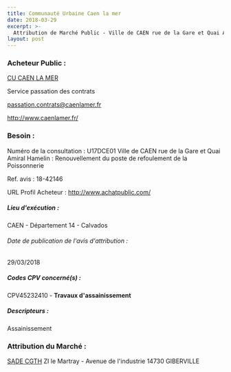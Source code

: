 ```yaml
---
title: Communauté Urbaine Caen la mer
date: 2018-03-29
excerpt: >-
  Attribution de Marché Public - Ville de CAEN rue de la Gare et Quai Amiral Hamelin : Renouvellement du poste de refoulement de la Poissonnerie
layout: post
---
```


### Acheteur Public : 
<a href="/acheteur-133/siren-200065597"> CU CAEN LA MER</a><br/>

Service passation des contrats

passation.contrats@caenlamer.fr


http://www.caenlamer.fr/
### Besoin :

Numéro de la consultation : U17DCE01 Ville de CAEN rue de la Gare et Quai Amiral Hamelin : Renouvellement du poste de refoulement de la Poissonnerie

Ref. avis : 18-42146

URL Profil Acheteur : http://www.achatpublic.com/

##### Lieu d'exécution :

CAEN - Département 14 - Calvados

###### Date de publication de l'avis d'attribution : 
29/03/2018

##### Codes CPV concerné(s) :
CPV45232410 - **Travaux d'assainissement** <br/>

##### Descripteurs :
Assainissement <br/>

### Attribution du Marché :
<a href="/entreprise-572/siren-562077503"> SADE CGTH</a>    ZI le Martray - Avenue de l'industrie 14730 GIBERVILLE <br/>
